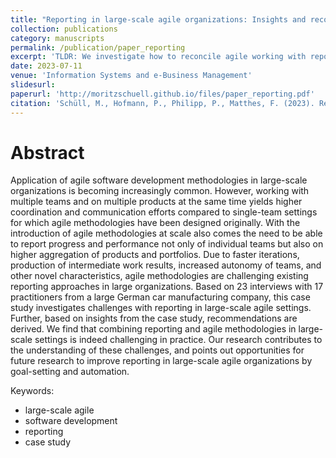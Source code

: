 ```yaml
---
title: "Reporting in large-scale agile organizations: Insights and recommendations from a case study in software development"
collection: publications
category: manuscripts
permalink: /publication/paper_reporting
excerpt: 'TLDR: We investigate how to reconcile agile working with reporting structures'
date: 2023-07-11
venue: 'Information Systems and e-Business Management'
slidesurl: 
paperurl: 'http://moritzschuell.github.io/files/paper_reporting.pdf'
citation: 'Schüll, M., Hofmann, P., Philipp, P., Matthes, F. (2023). Reporting in large-scale agile organizations: insights and recommendations from a case study in software development. In: Information Systems and e-Business Management.'
---
```


Abstract
======
Application of agile software development methodologies in large-scale organizations is becoming increasingly common. However, working with multiple teams and on multiple products at the same time yields higher coordination and communication efforts compared to single-team settings for which agile methodologies have been designed originally. With the introduction of agile methodologies at scale also comes the need to be able to report progress and performance not only of individual teams but also on higher aggregation of products and portfolios. Due to faster iterations, production of intermediate work results, increased autonomy of teams, and other novel characteristics, agile methodologies are challenging existing reporting approaches in large organizations. Based on 23 interviews with 17 practitioners from a large German car manufacturing company, this case study investigates challenges with reporting in large-scale agile settings. Further, based on insights from the case study, recommendations are derived. We find that combining reporting and agile methodologies in large-scale settings is indeed challenging in practice. Our research contributes to the understanding of these challenges, and points out opportunities for future research to improve reporting in large-scale agile organizations by goal-setting and automation.

Keywords:
* large-scale agile
* software development
* reporting
* case study